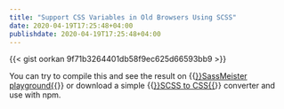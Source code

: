```yaml
---
title: "Support CSS Variables in Old Browsers Using SCSS"
date: 2020-04-19T17:25:48+04:00
publishdate: 2020-04-19T17:25:48+04:00
---
```


{{< gist oorkan 9f71b3264401db58f9ec625d66593bb9 >}}

You can try to compile this and see the result on {{<a href="https://www.sassmeister.com/" target="_blank" rel="noopener noreferrer">}}SassMeister playground{{</a>}} or download a simple {{<a href="https://github.com/oorkan/scss-to-css" target="_blank" rel="noopener noreferrer">}}SCSS to CSS{{</a>}} converter and use with npm.


